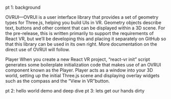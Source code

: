 pt 1: background

OVRUI—OVRUI is a user interface library that provides a set of geometry types for Three.js, helping you build UIs in VR. Geometry objects describe text, buttons and other content that can be displayed within a 3D scene. For the pre-release, this is written primarily to support the requirements of React VR, but we’ll be developing this and placing it separately on GitHub so that this library can be used in its own right. More documentation on the direct use of OVRUI will follow.

Player
When you create a new React VR project, “react-vr init” script generates some boilerplate initialization code that makes use of an OVRUI component known as the Player. Player acts as a window into your 3D world, setting up the initial Three.js scene and displaying overlay widgets such as the compass and the “View in VR”button.


pt 2: hello world demo and deep dive
pt 3: lets get our hands dirty
